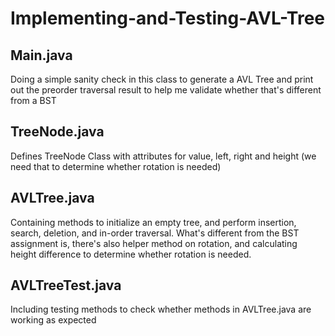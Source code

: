 # Implementing-and-Testing-AVL-Tree
## Main.java
Doing a simple sanity check in this class to generate a AVL Tree and print out the preorder traversal result to help me validate whether that's different from a BST
## TreeNode.java
Defines TreeNode Class with attributes for value, left, right and height (we need that to determine whether rotation is needed)
## AVLTree.java
Containing methods to initialize an empty tree, and perform insertion, search, deletion, and in-order traversal. What's different from the BST assignment is, there's also helper method on rotation, and calculating height difference to determine whether rotation is needed.
## AVLTreeTest.java
Including testing methods to check whether methods in AVLTree.java are working as expected
